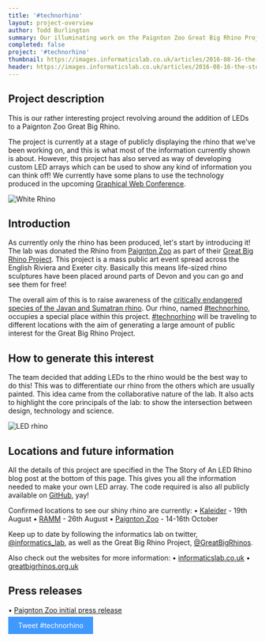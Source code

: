 ```yaml
---
title: '#technorhino'
layout: project-overview
author: Todd Burlington
summary: Our illuminating work on the Paignton Zoo Great Big Rhino Project.
completed: false
project: '#technorhino'
thumbnail: https://images.informaticslab.co.uk/articles/2016-08-16-the-story-of-an-led-rhino/rainbow.JPG
header: https://images.informaticslab.co.uk/articles/2016-08-16-the-story-of-an-led-rhino/header.JPG
---
```

## Project description
This is our rather interesting project revolving around the addition of LEDs to a Paignton Zoo Great Big Rhino.

The project is currently at a stage of publicly displaying the rhino that we've been working on, and this is what most of the information currently shown is about. However, this project has also served as way of developing custom LED arrays which can be used to show any kind of information you can think off! We currently have some plans to use the technology produced in the upcoming [Graphical Web Conference](http://2016.graphicalweb.org).

![White Rhino](https://images.informaticslab.co.uk/articles/2016-08-16-the-story-of-an-led-rhino/white.jpg)

## Introduction
As currently only the rhino has been produced, let's start by introducing it! The lab was donated the Rhino from [Paignton Zoo](http://www.paigntonzoo.org.uk) as part of their [Great Big Rhino Project](http://www.greatbigrhinos.org.uk). This project is a mass public art event spread across the English Riviera and Exeter city. Basically this means life-sized rhino sculptures have been placed around parts of Devon and you can go and see them for free!

The overall aim of this is to raise awareness of the [critically endangered species of the Javan and Sumatran rhino](http://www.greatbigrhinos.org.uk/supporting-conservation). Our rhino, named [#technorhino][#Technorhino], occupies a special place within this project. [#technorhino][#Technorhino] will be traveling to different locations with the aim of generating a large amount of public interest for the Great Big Rhino Project.

## How to generate this interest
The team decided that adding LEDs to the rhino would be the best way to do this! This was to differentiate our rhino from the others which are usually painted. This idea came from the collaborative nature of the lab. It also acts to highlight the core principals of the lab: to show the intersection between design, technology and science.

![LED rhino](https://images.informaticslab.co.uk/articles/2016-08-16-the-story-of-an-led-rhino/disco.gif)

## Locations and future information
All the details of this project are specified in the The Story of An LED Rhino blog post at the bottom of this page. This gives you all the information needed to make your own LED array. The code required is also all publicly available on [GitHub](https://github.com/met-office-lab/molab-rhino-api), yay!

Confirmed locations to see our shiny rhino are currently:
• [Kaleider](http://kaleider.com) - 19th August
• [RAMM](http://www.rammuseum.org.ukd) - 26th August
• [Paignton Zoo](http://www.paigntonzoo.org.uk) - 14-16th October

Keep up to date by following the informatics lab on twitter, [@informatics_lab](https://twitter.com/informatics_lab), as well as the Great Big Rhino Project, [@GreatBigRhinos](https://twitter.com/greatbigrhinos).

Also check out the websites for more information:
• [informaticslab.co.uk](http://www.informaticslab.co.uk)
• [greatbigrhinos.org.uk](http://www.greatbigrhinos.org.uk)

## Press releases
• [Paignton Zoo initial press release ](http://www.greatbigrhinos.org.uk/news/detail/message-on-a-rhino)

<a href="https://twitter.com/intent/tweet?button_hashtag=technorhino" style="text-decoration:none; background-color: #4099FF; color: white; text-align: center; padding: 9px 20px;">Tweet #technorhino</a>

[#Technorhino]: https://twitter.com/search?q=%23technorhino&src=typd
